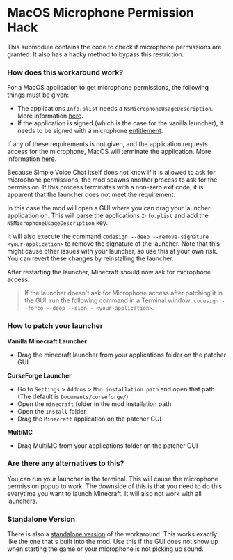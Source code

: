# MacOS Microphone Permission Hack

This submodule contains the code to check if microphone permissions are granted.
It also has a hacky method to bypass this restriction.

### How does this workaround work?

For a MacOS application to get microphone permissions, the following things must be given:

- The applications `Info.plist` needs a `NSMicrophoneUsageDescription`. More information [here](https://developer.apple.com/documentation/bundleresources/information_property_list/nsmicrophoneusagedescription?language=objc).
- If the application is signed (which is the case for the vanilla launcher), it needs to be signed with a microphone [entitlement](https://developer.apple.com/documentation/bundleresources/entitlements?language=objc).

If any of these requirements is not given, and the application requests access for the microphone, MacOS will terminate the application. More information [here](https://developer.apple.com/documentation/avfoundation/cameras_and_media_capture/requesting_authorization_for_media_capture_on_macos?language=objc).

Because Simple Voice Chat itself does not know if it is allowed to ask for microphone permissions, the mod spawns another process to ask for the permission.
If this process terminates with a non-zero exit code, it is apparent that the launcher does not meet the requirement.

In this case the mod will open a GUI where you can drag your launcher application on.
This will parse the applications `Info.plist` and add the `NSMicrophoneUsageDescription` key.

It will also execute the command `codesign --deep --remove-signature <your-application>` to remove the signature of the launcher.
Note that this might cause other issues with your launcher, so use this at your own risk.
You can revert these changes by reinstalling the launcher.

After restarting the launcher, Minecraft should now ask for microphone access.
> If the launcher doesn't ask for Microphone access after patching it in the GUI, run the following command in a Terminal window:
`codesign --force --deep --sign - <your-application>`.

### How to patch your launcher

**Vanilla Minecraft Launcher**
- Drag the minecraft launcher from your applications folder on the patcher GUI

**CurseForge Launcher**
- Go to `Settings` > `Addons` > `Mod installation path` and open that path (The default is `Documents/curseforge/`)
- Open the `minecraft` folder in the mod installation path
- Open the `Install` folder
- Drag the `Minecraft` application on the patcher GUI

**MultiMC**
- Drag MultiMC from your applications folder on the patcher GUI

### Are there any alternatives to this?

You can run your launcher in the terminal.
This will cause the microphone permission popup to work.
The downside of this is that you need to do this everytime you want to launch Minecraft.
It will also not work with all launchers.

### Standalone Version

There is also a [standalone version](https://github.com/henkelmax/simple-voice-chat/files/7699297/simple-voice-chat-macos-workaround.zip) of the workaround.
This works exactly like the one that's built into the mod.
Use this if the GUI does not show up when starting the game or your microphone is not picking up sound.
